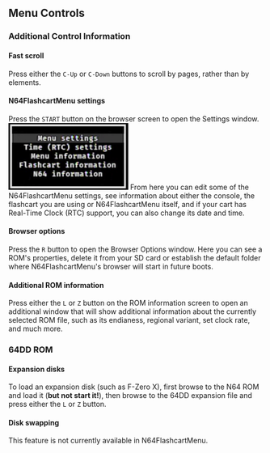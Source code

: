 ## Menu Controls

### Additional Control Information

#### Fast scroll
Press either the `C-Up` or `C-Down` buttons to scroll by pages, rather than by elements.

#### N64FlashcartMenu settings
Press the `START` button on the browser screen to open the Settings window.  
![Browser context menu](./images/main-context-menu.png)
From here you can edit some of the N64FlashcartMenu settings, 
see information about either the console, the flashcart you are using or N64FlashcartMenu itself, and if your cart has Real-Time Clock (RTC) support, you can also change its date and time.

#### Browser options
Press the `R` button to open the Browser Options window. Here you can see a ROM's properties, delete it from your SD card or establish the default folder 
where N64FlashcartMenu's browser will start in future boots.

#### Additional ROM information
Press either the `L` or `Z` button on the ROM information screen to open an additional window that will show additional information about the currently 
selected ROM file, such as its endianess, regional variant, set clock rate, and much more.

### 64DD ROM

#### Expansion disks
To load an expansion disk (such as F-Zero X), first browse to the N64 ROM and load it (**but not start it!**), then browse to the 64DD expansion file and press either the `L` or `Z` button.

#### Disk swapping
This feature is not currently available in N64FlashcartMenu.
